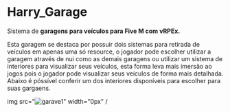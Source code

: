 # Harry_Garage
Sistema de **garagens para veículos para Five M com vRPEx.**

Esta garagem se destaca por possuir dois sistemas para retirada de veículos em apenas uma só resource, o jogador pode escolher utilizar a garagem através de nui como as demais garagens ou utilizar um sistema de interiores para visualizar seus veículos, esta forma leva mais imersão ao jogos pois o jogador pode visualizar seus veículos de forma mais detalhada. Abaixo é póssível conferir um dos interiores disponíveis para escolher para suas gargaens.

img src="![garave1](https://github.com/SylvioLeonZanotti/Harry_Garage/assets/123652053/5dd66515-45ec-47ae-9b13-0978f6f06b3a)" width="0px" /
